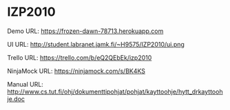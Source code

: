 # IZP2010

Demo URL: https://frozen-dawn-78713.herokuapp.com

UI URL: http://student.labranet.jamk.fi/~H9575/IZP2010/ui.png

Trello URL: https://trello.com/b/eQ2QEbEk/izp2010

NinjaMock URL: https://ninjamock.com/s/BK4KS

Manual URL: http://www.cs.tut.fi/ohj/dokumenttipohjat/pohjat/kayttoohje/hytt_drkayttoohje.doc